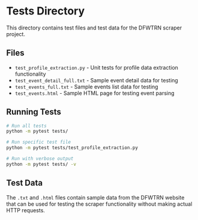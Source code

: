 # Tests Directory

This directory contains test files and test data for the DFWTRN scraper project.

## Files

- `test_profile_extraction.py` - Unit tests for profile data extraction functionality
- `test_event_detail_full.txt` - Sample event detail data for testing
- `test_events_full.txt` - Sample events list data for testing  
- `test_events.html` - Sample HTML page for testing event parsing

## Running Tests

```bash
# Run all tests
python -m pytest tests/

# Run specific test file
python -m pytest tests/test_profile_extraction.py

# Run with verbose output
python -m pytest tests/ -v
```

## Test Data

The `.txt` and `.html` files contain sample data from the DFWTRN website that can be used for testing the scraper functionality without making actual HTTP requests. 